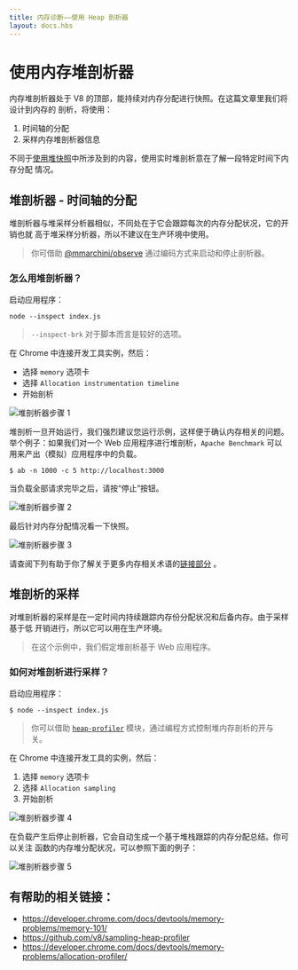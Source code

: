 ```yaml
---
title: 内存诊断——使用 Heap 剖析器
layout: docs.hbs
---
```


# 使用内存堆剖析器

内存堆剖析器处于 V8 的顶部，能持续对内存分配进行快照。在这篇文章里我们将设计到内存的 剖析，将使用：

1. 时间轴的分配
2. 采样内存堆剖析器信息

不同于[使用堆快照][]中所涉及到的内容，使用实时堆剖析意在了解一段特定时间下内存分配 情况。

## 堆剖析器 - 时间轴的分配

堆剖析器与堆采样分析器相似，不同处在于它会跟踪每次的内存分配状况，它的开销也就 高于堆采样分析器，所以不建议在生产环境中使用。

> 你可借助 [@mmarchini/observe][] 通过编码方式来启动和停止剖析器。

### 怎么用堆剖析器？

启动应用程序：

```console
node --inspect index.js
```

> `--inspect-brk` 对于脚本而言是较好的选项。

在 Chrome 中连接开发工具实例，然后：

- 选择 `memory` 选项卡
- 选择 `Allocation instrumentation timeline`
- 开始剖析

![堆剖析器步骤 1][3]

堆剖析一旦开始运行，我们强烈建议您运行示例，这样便于确认内存相关的问题。 举个例子：如果我们对一个 Web 应用程序进行堆剖析，`Apache Benchmark` 可以用来产出（模拟）应用程序中的负载。

```console
$ ab -n 1000 -c 5 http://localhost:3000
```

当负载全部请求完毕之后，请按“停止”按钮。

![堆剖析器步骤 2][4]

最后针对内存分配情况看一下快照。

![堆剖析器步骤 3][5]

请查阅下列有助于你了解关于更多内存相关术语的[链接部分](#useful-links) 。

## 堆剖析的采样

对堆剖析器的采样是在一定时间内持续跟踪内存份分配状况和后备内存。由于采样基于低 开销进行，所以它可以用在生产环境。

> 在这个示例中，我们假定堆剖析基于 Web 应用程序。

### 如何对堆剖析进行采样？

启动应用程序：

```console
$ node --inspect index.js
```

> 你可以借助 [`heap-profiler`][] 模块，通过编程方式控制堆内存剖析的开与关。

在 Chrome 中连接开发工具的实例，然后：

1. 选择 `memory` 选项卡
2. 选择 `Allocation sampling`
3. 开始剖析

![堆剖析器步骤 4][7]

在负载产生后停止剖析器，它会自动生成一个基于堆栈跟踪的内存分配总结。你可以关注 函数的内存堆分配状况，可以参照下面的例子：

![堆剖析器步骤 5][8]

## 有帮助的相关链接：

- https://developer.chrome.com/docs/devtools/memory-problems/memory-101/
- https://github.com/v8/sampling-heap-profiler
- https://developer.chrome.com/docs/devtools/memory-problems/allocation-profiler/

[使用堆快照]: /zh-cn/docs/guides/diagnostics/memory/using-heap-snapshot/
[@mmarchini/observe]: https://www.npmjs.com/package/@mmarchini/observe
[3]: /static/images/docs/guides/diagnostics/heap-profiler-tutorial-1.png
[4]: /static/images/docs/guides/diagnostics/heap-profiler-tutorial-2.png
[5]: /static/images/docs/guides/diagnostics/heap-profiler-tutorial-3.png
[`heap-profiler`]: https://www.npmjs.com/package/heap-profile
[7]: /static/images/docs/guides/diagnostics/heap-profiler-tutorial-4.png
[8]: /static/images/docs/guides/diagnostics/heap-profiler-tutorial-5.png
